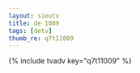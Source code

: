 ```yaml
--- 
layout: sieutv
title: de 1009
tags: [detv]
thumb_re: q7t11009
---
```

{% include tvadv key="q7t11009" %} 
